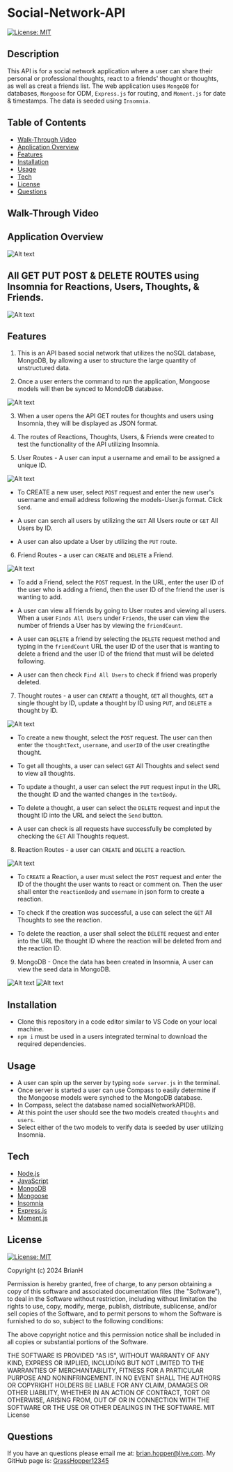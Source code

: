 # Social-Network-API

[![License: MIT](https://img.shields.io/badge/License-MIT-yellow.svg)](https://github.com/GrassHopper12345/Social-Network-API/blob/main/LICENSE)

## Description
This API is for a social network application where a user can share their personal or professional thoughts, react to a friends' thought or thoughts, as well as creat a friends list. The web application uses `MongoDB` for databases, `Mongoose` for ODM, `Express.js` for routing, and `Moment.js` for date & timestamps. The data is seeded using `Insomnia`.

## Table of Contents
- [Walk-Through Video](#walk-throughvideo)
- [Application Overview](#app-overview)
- [Features](#features)
- [Installation](#installation)
- [Usage](#usage)
- [Tech](#tech)
- [License](#license)
- [Questions](#questions)

## Walk-Through Video


## Application Overview
![Alt text](<Screenshot 2024-01-15 at 9.31.26 PM.png>)

## All GET PUT POST & DELETE ROUTES using Insomnia for Reactions, Users, Thoughts, & Friends.
![Alt text](<Screenshot 2024-01-15 at 9.35.24 PM.png>)

## Features
1. This is an API based social network that utilizes the noSQL database, MongoDB, by allowing a user to structure the large quantity of unstructured data.

2. Once a user enters the command to run the application, Mongoose models will then be synced to MondoDB database.

![Alt text](<Screenshot 2024-01-12 at 7.26.29 PM.png>)

3. When a user opens the API GET routes for thoughts and users using Insomnia, they will be displayed as JSON format.

4. The routes of Reactions, Thoughts, Users, & Friends were created to test the functionality of the API utilizing Insomnia.

5. User Routes - A user can input a username and email to be assigned a unique ID.

![Alt text](<Screenshot 2024-01-15 at 9.42.35 PM.png>)

- To CREATE a new user, select `POST` request and enter the new user's username and email address following the models-User.js format. Click `Send`.

- A user can serch all users by utilizing the `GET` All Users route or `GET` All Users by ID.

- A user can also update a User by utilizing the `PUT` route.

6. Friend Routes - a user can `CREATE` and `DELETE` a Friend.

![Alt text](<Screenshot 2024-01-16 at 1.25.48 PM.png>)

- To add a Friend, select the `POST` request. In the URL, enter the user ID of the user who is adding a friend, then the user ID of the friend the user is wanting to add.

- A user can view all friends by going to User routes and viewing all users. When a user `Finds All Users` under `Friends`, the user can view the number of friends a User has by viewing the `friendCount`.

- A user can `DELETE` a friend by selecting the `DELETE` request method and typing in the `friendCount` URL the user ID of the user that is wanting to delete a friend and the user ID of the friend that must will be deleted following.

- A user can then check `Find All Users` to check if friend was properly deleted.

7. Thought routes - a user can `CREATE` a thought, `GET` all thoughts, `GET` a single thought by ID, update a thought by ID using `PUT`, and `DELETE` a thought by ID.

![Alt text](<Screenshot 2024-01-16 at 1.52.04 PM.png>)

- To create a new thought, select the `POST` request. The user can then enter the `thoughtText`, `username`, and `userID` of the user creatingthe thought.

- To get all thoughts, a user can select `GET` All Thoughts and select send to view all thoughts.

- To update a thought, a user can select the `PUT` request input in the URL the thought ID and the wanted changes in the `textBody`.

- To delete a thought, a user can select the `DELETE` request and input the thought ID into the URL and select the `Send` button.

- A user can check is all requests have successfully be completed by checking the `GET` All Thoughts request.

8. Reaction Routes - a user can `CREATE` and `DELETE` a reaction.

![Alt text](<Screenshot 2024-01-16 at 3.10.55 PM.png>)

- To `CREATE` a Reaction, a user must select the `POST` request and enter the ID of the thought the user wants to react or comment on. Then the user shall enter the `reactionBody` and `username` in json form to create a reaction.

- To check if the creation was successful, a use can select the `GET` All Thoughts to see the reaction. 

- To delete the reaction, a user shall select the `DELETE` request and enter into the URL the thought ID where the reaction will be deleted from and the reaction ID.

9. MongoDB - Once the data has been created in Insomnia, A user can view the seed data in MongoDB.

![Alt text](<Screenshot 2024-01-16 at 3.16.49 PM.png>)
![Alt text](<Screenshot 2024-01-16 at 3.17.15 PM.png>)

## Installation
- Clone this repository in a code editor similar to VS Code on your local machine.
- `npm i` must be used in a users integrated terminal to download the required dependencies.

## Usage
- A user can spin up the server by typing `node server.js` in the terminal.
- Once server is started a user can use Compass to easily determine if the Mongoose models were synched to the MongoDB database.
- In Compass, select the database named socialNetworkAPIDB. 
- At this point the user should see the two models created `thoughts` and `users`. 
- Select either of the two models to verify data is seeded by user utilizing Insomnia.

## Tech
- [Node.js](https://nodejs.org/en/)
- [JavaScript](https://developer.mozilla.org/en-US/docs/Web/JavaScript)
- [MongoDB](https://www.mongodb.com/)
- [Mongoose](https://mongoosejs.com/)
- [Insomnia](https://insomnia.rest/)
- [Express.js](https://expressjs.com/)
- [Moment.js](https://www.npmjs.com/package/moment)

## License

[![License: MIT](https://img.shields.io/badge/License-MIT-yellow.svg)](https://github.com/GrassHopper12345/Social-Network-API/blob/main/LICENSE)

Copyright (c) 2024 BrianH

Permission is hereby granted, free of charge, to any person obtaining a copy
of this software and associated documentation files (the "Software"), to deal
in the Software without restriction, including without limitation the rights
to use, copy, modify, merge, publish, distribute, sublicense, and/or sell
copies of the Software, and to permit persons to whom the Software is
furnished to do so, subject to the following conditions:

The above copyright notice and this permission notice shall be included in all
copies or substantial portions of the Software.

THE SOFTWARE IS PROVIDED "AS IS", WITHOUT WARRANTY OF ANY KIND, EXPRESS OR
IMPLIED, INCLUDING BUT NOT LIMITED TO THE WARRANTIES OF MERCHANTABILITY,
FITNESS FOR A PARTICULAR PURPOSE AND NONINFRINGEMENT. IN NO EVENT SHALL THE
AUTHORS OR COPYRIGHT HOLDERS BE LIABLE FOR ANY CLAIM, DAMAGES OR OTHER
LIABILITY, WHETHER IN AN ACTION OF CONTRACT, TORT OR OTHERWISE, ARISING FROM,
OUT OF OR IN CONNECTION WITH THE SOFTWARE OR THE USE OR OTHER DEALINGS IN THE
SOFTWARE.
MIT License

## Questions
If you have an questions please email me at: [brian.hopper@live.com](brian.hopper@live.com).
My GitHub page is: [GrassHopper12345](https://github.com/Grasshopper12345)
